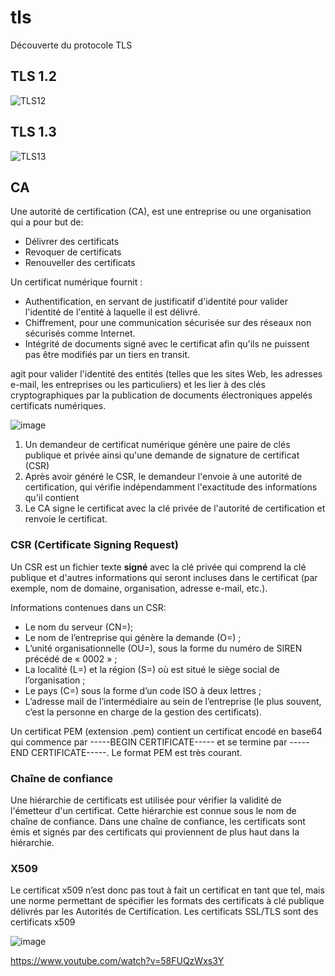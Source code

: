 # tls
Découverte du protocole TLS

## TLS 1.2
![TLS12](https://user-images.githubusercontent.com/83721477/152689994-9ec7f1bd-f29d-4ab0-a09d-c60bb347fc97.png)

## TLS 1.3
![TLS13](https://user-images.githubusercontent.com/83721477/152690010-0a2b1b29-eee1-4c53-851a-d9f8341b214c.png)


## CA
Une autorité de certification (CA), est une entreprise ou une organisation qui a pour but de:

* Délivrer des certificats
* Revoquer de certificats
* Renouveller des certificats

Un certificat numérique fournit :

* Authentification, en servant de justificatif d'identité pour valider l'identité de l'entité à laquelle il est délivré.
* Chiffrement, pour une communication sécurisée sur des réseaux non sécurisés comme Internet.
* Intégrité de documents signé avec le certificat afin qu'ils ne puissent pas être modifiés par un tiers en transit.

agit pour valider l'identité des entités (telles que les sites Web, les adresses e-mail, les entreprises ou les particuliers) et les lier à des clés cryptographiques par la publication de documents électroniques appelés certificats numériques.

![image](https://user-images.githubusercontent.com/83721477/182842128-e9184b04-2c86-4615-bce9-35ff32d9b669.png)

1. Un demandeur de certificat numérique génère une paire de clés publique et privée ainsi qu'une demande de signature de certificat (CSR)
2. Après avoir généré le CSR, le demandeur l'envoie à une autorité de certification, qui vérifie indépendamment l'exactitude des informations qu'il contient
3. Le CA signe le certificat avec la clé privée de l'autorité de certification et renvoie le certificat.

### CSR (Certificate Signing Request)
Un CSR est un fichier texte **signé** avec la clé privée qui comprend la clé publique et d'autres informations qui seront incluses dans le certificat (par exemple, nom de domaine, organisation, adresse e-mail, etc.).

Informations contenues dans un CSR:
* Le nom du serveur (CN=);
* Le nom de l’entreprise qui génère la demande (O=) ;
* L’unité organisationnelle (OU=), sous la forme du numéro de SIREN précédé de « 0002 » ;
* La localité (L=) et la région (S=) où est situé le siège social de l’organisation ;
* Le pays (C=) sous la forme d’un code ISO à deux lettres ;
* L’adresse mail de l’intermédiaire au sein de l’entreprise (le plus souvent, c’est la personne en charge de la gestion des certificats).

Un certificat PEM (extension .pem) contient un certificat encodé en base64 qui commence par -----BEGIN CERTIFICATE----- et se termine par -----END CERTIFICATE-----. Le format PEM est très courant.

### Chaîne de confiance

Une hiérarchie de certificats est utilisée pour vérifier la validité de l'émetteur d'un certificat. Cette hiérarchie est connue sous le nom de chaîne de confiance. Dans une chaîne de confiance, les certificats sont émis et signés par des certificats qui proviennent de plus haut dans la hiérarchie.

### X509

Le certificat x509 n’est donc pas tout à fait un certificat en tant que tel, mais une norme permettant de spécifier les formats des certificats à clé publique délivrés par les Autorités de Certification. Les certificats SSL/TLS sont des certificats x509

![image](https://user-images.githubusercontent.com/83721477/182935533-3477ca43-d61c-4f96-af80-eb85d3ed91e9.png)


https://www.youtube.com/watch?v=58FUQzWxs3Y
